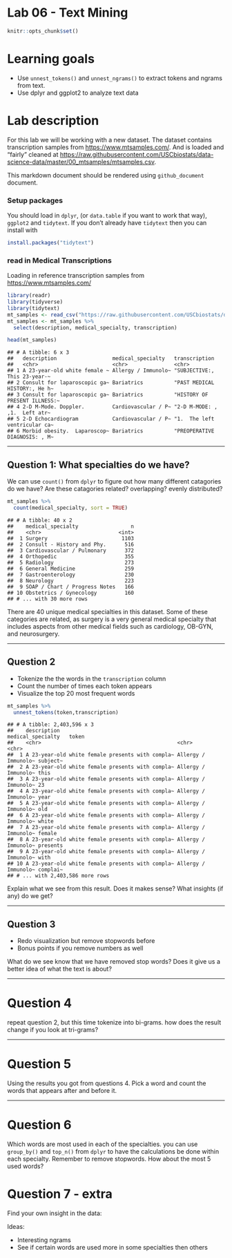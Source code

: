 Lab 06 - Text Mining
================

``` r
knitr::opts_chunk$set()
```

# Learning goals

  - Use `unnest_tokens()` and `unnest_ngrams()` to extract tokens and
    ngrams from text.
  - Use dplyr and ggplot2 to analyze text data

# Lab description

For this lab we will be working with a new dataset. The dataset contains
transcription samples from <https://www.mtsamples.com/>. And is loaded
and “fairly” cleaned at
<https://raw.githubusercontent.com/USCbiostats/data-science-data/master/00_mtsamples/mtsamples.csv>.

This markdown document should be rendered using `github_document`
document.

### Setup packages

You should load in `dplyr`, (or `data.table` if you want to work that
way), `ggplot2` and `tidytext`. If you don’t already have `tidytext`
then you can install with

``` r
install.packages("tidytext")
```

### read in Medical Transcriptions

Loading in reference transcription samples from
<https://www.mtsamples.com/>

``` r
library(readr)
library(tidyverse)
library(tidytext)
mt_samples <- read_csv("https://raw.githubusercontent.com/USCbiostats/data-science-data/master/00_mtsamples/mtsamples.csv")
mt_samples <- mt_samples %>%
  select(description, medical_specialty, transcription)

head(mt_samples)
```

    ## # A tibble: 6 x 3
    ##   description                  medical_specialty   transcription                
    ##   <chr>                        <chr>               <chr>                        
    ## 1 A 23-year-old white female ~ Allergy / Immunolo~ "SUBJECTIVE:,  This 23-year-~
    ## 2 Consult for laparoscopic ga~ Bariatrics          "PAST MEDICAL HISTORY:, He h~
    ## 3 Consult for laparoscopic ga~ Bariatrics          "HISTORY OF PRESENT ILLNESS:~
    ## 4 2-D M-Mode. Doppler.         Cardiovascular / P~ "2-D M-MODE: , ,1.  Left atr~
    ## 5 2-D Echocardiogram           Cardiovascular / P~ "1.  The left ventricular ca~
    ## 6 Morbid obesity.  Laparoscop~ Bariatrics          "PREOPERATIVE DIAGNOSIS: , M~

-----

## Question 1: What specialties do we have?

We can use `count()` from `dplyr` to figure out how many different
catagories do we have? Are these catagories related? overlapping? evenly
distributed?

``` r
mt_samples %>%
  count(medical_specialty, sort = TRUE)
```

    ## # A tibble: 40 x 2
    ##    medical_specialty                 n
    ##    <chr>                         <int>
    ##  1 Surgery                        1103
    ##  2 Consult - History and Phy.      516
    ##  3 Cardiovascular / Pulmonary      372
    ##  4 Orthopedic                      355
    ##  5 Radiology                       273
    ##  6 General Medicine                259
    ##  7 Gastroenterology                230
    ##  8 Neurology                       223
    ##  9 SOAP / Chart / Progress Notes   166
    ## 10 Obstetrics / Gynecology         160
    ## # ... with 30 more rows

There are 40 unique medical specialties in this dataset. Some of these
categories are related, as surgery is a very general medical specialty
that includes aspects from other medical fields such as cardiology,
OB-GYN, and neurosurgery.

-----

## Question 2

  - Tokenize the the words in the `transcription` column
  - Count the number of times each token appears
  - Visualize the top 20 most frequent words

<!-- end list -->

``` r
mt_samples %>% 
  unnest_tokens(token,transcription)
```

    ## # A tibble: 2,403,596 x 3
    ##    description                                      medical_specialty   token   
    ##    <chr>                                            <chr>               <chr>   
    ##  1 A 23-year-old white female presents with compla~ Allergy / Immunolo~ subject~
    ##  2 A 23-year-old white female presents with compla~ Allergy / Immunolo~ this    
    ##  3 A 23-year-old white female presents with compla~ Allergy / Immunolo~ 23      
    ##  4 A 23-year-old white female presents with compla~ Allergy / Immunolo~ year    
    ##  5 A 23-year-old white female presents with compla~ Allergy / Immunolo~ old     
    ##  6 A 23-year-old white female presents with compla~ Allergy / Immunolo~ white   
    ##  7 A 23-year-old white female presents with compla~ Allergy / Immunolo~ female  
    ##  8 A 23-year-old white female presents with compla~ Allergy / Immunolo~ presents
    ##  9 A 23-year-old white female presents with compla~ Allergy / Immunolo~ with    
    ## 10 A 23-year-old white female presents with compla~ Allergy / Immunolo~ complai~
    ## # ... with 2,403,586 more rows

Explain what we see from this result. Does it makes sense? What insights
(if any) do we get?

-----

## Question 3

  - Redo visualization but remove stopwords before
  - Bonus points if you remove numbers as well

What do we see know that we have removed stop words? Does it give us a
better idea of what the text is about?

-----

# Question 4

repeat question 2, but this time tokenize into bi-grams. how does the
result change if you look at tri-grams?

-----

# Question 5

Using the results you got from questions 4. Pick a word and count the
words that appears after and before it.

-----

# Question 6

Which words are most used in each of the specialties. you can use
`group_by()` and `top_n()` from `dplyr` to have the calculations be done
within each specialty. Remember to remove stopwords. How about the most
5 used words?

# Question 7 - extra

Find your own insight in the data:

Ideas:

  - Interesting ngrams
  - See if certain words are used more in some specialties then others

